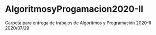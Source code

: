 # AlgoritmosyProgamacion2020-II
Carpeta para entrega de trabajos de Algoritmos y Programación 2020-II
2020/07/29